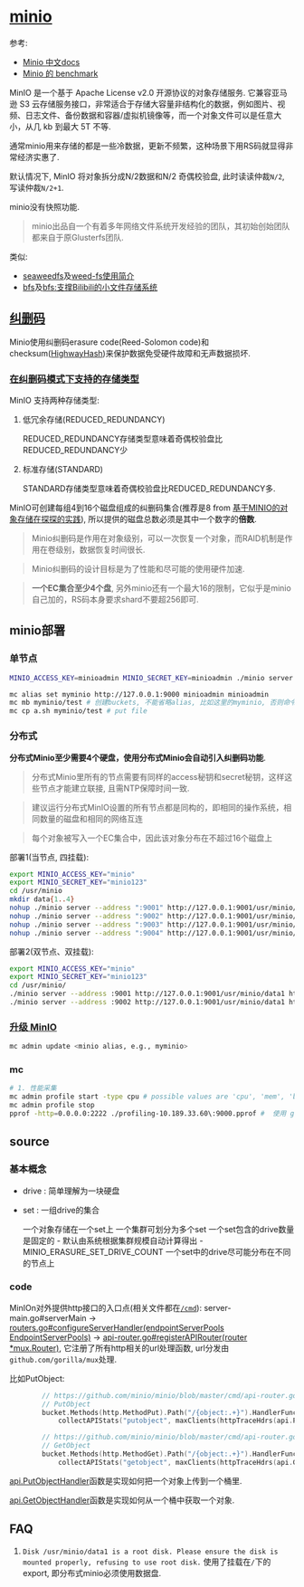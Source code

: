 # [minio](https://min.io)
参考:
- [Minio 中文docs](https://docs.min.io/cn)
- [Minio 的 benchmark](https://min.io/resources#benchmarks)

MinIO 是一个基于 Apache License v2.0 开源协议的对象存储服务. 它兼容亚马逊 S3 云存储服务接口，非常适合于存储大容量非结构化的数据，例如图片、视频、日志文件、备份数据和容器/虚拟机镜像等，而一个对象文件可以是任意大小，从几 kb 到最大 5T 不等.

通常minio用来存储的都是一些冷数据，更新不频繁，这种场景下用RS码就显得非常经济实惠了.

默认情况下, MinIO 将对象拆分成N/2数据和N/2 奇偶校验盘, 此时读读仲裁`N/2`, 写读仲裁`N/2+1`.

minio没有快照功能.

> minio出品自一个有着多年网络文件系统开发经验的团队，其初始创始团队都来自于原Glusterfs团队.

类似:
- [seaweedfs](https://github.com/chrislusf/seaweedfs)及[weed-fs使用简介](https://tonybai.com/2015/08/22/intro-of-using-weedfs/)
- [bfs](https://github.com/Terry-Mao/bfs)及[bfs:支撑Bilibili的小文件存储系统](https://mp.weixin.qq.com/s?__biz=MzAwMDU1MTE1OQ==&mid=406016886&idx=1&sn=f5aa286373fb981c9de904568fe7ddb2)

## [纠删码](https://docs.min.io/cn/minio-erasure-code-quickstart-guide.html)
Minio使用纠删码erasure code(Reed-Solomon code)和checksum([HighwayHash](https://github.com/minio/highwayhash))来保护数据免受硬件故障和无声数据损坏.

### [在纠删码模式下支持的存储类型](https://github.com/minio/minio/tree/master/docs/zh_CN/erasure/storage-class)
MinIO 支持两种存储类型:
1. 低冗余存储(REDUCED_REDUNDANCY)

    REDUCED_REDUNDANCY存储类型意味着奇偶校验盘比REDUCED_REDUNDANCY少
1. 标准存储(STANDARD)

    STANDARD存储类型意味着奇偶校验盘比REDUCED_REDUNDANCY多.

MinIO可创建每组4到16个磁盘组成的纠删码集合(推荐是8 from [基于MINIO的对象存储在探探的实践](https://github.com/gopherchina/conference/blob/master/2019/2.1%20%E5%9F%BA%E4%BA%8EMINIO%E7%9A%84%E5%AF%B9%E8%B1%A1%E5%AD%98%E5%82%A8%E6%96%B9%E6%A1%88%E5%9C%A8%E6%8E%A2%E6%8E%A2%E7%9A%84%E5%AE%9E%E8%B7%B5%20-%20%E4%BA%8E%E4%B9%90.pdf)), 所以提供的磁盘总数必须是其中一个数字的**倍数**.

> Minio纠删码是作用在对象级别，可以一次恢复一个对象，而RAID机制是作用在卷级别，数据恢复时间很长.

> Minio纠删码的设计目标是为了性能和尽可能的使用硬件加速.

> **一个EC集合至少4个盘**, 另外minio还有一个最大16的限制，它似乎是minio自己加的，RS码本身要求shard不要超256即可.

## minio部署
### 单节点
```bash
MINIO_ACCESS_KEY=minioadmin MINIO_SECRET_KEY=minioadmin ./minio server /mnt/data

mc alias set myminio http://127.0.0.1:9000 minioadmin minioadmin
mc mb myminio/test # 创建buckets, 不能省略alias, 比如这里的myminio, 否则命令也会报创建成功, 但实际没有创建
mc cp a.sh myminio/test # put file
```

### 分布式
**分布式Minio至少需要4个硬盘，使用分布式Minio会自动引入纠删码功能**.

> 分布式Minio里所有的节点需要有同样的access秘钥和secret秘钥，这样这些节点才能建立联接, 且需NTP保障时间一致.

> 建议运行分布式MinIO设置的所有节点都是同构的，即相同的操作系统，相同数量的磁盘和相同的网络互连

> 每个对象被写入一个EC集合中，因此该对象分布在不超过16个磁盘上

部署1(当节点, 四挂载):
```bash
export MINIO_ACCESS_KEY="minio"
export MINIO_SECRET_KEY="minio123"
cd /usr/minio
mkdir data{1..4}
nohup ./minio server --address ":9001" http://127.0.0.1:9001/usr/minio/data1 http://127.0.0.1:9002/usr/minio/data2  http://127.0.0.1:9003/usr/minio/data3 http://127.0.0.1:9004/usr/minio/data4 > "/usr/minio/9001.log" 2>&1 & # /usr/minio/data1是export路径
nohup ./minio server --address ":9002" http://127.0.0.1:9001/usr/minio/data1 http://127.0.0.1:9002/usr/minio/data2  http://127.0.0.1:9003/usr/minio/data3 http://127.0.0.1:9004/usr/minio/data4 > "/usr/minio/9002.log" 2>&1 &
nohup ./minio server --address ":9003" http://127.0.0.1:9001/usr/minio/data1 http://127.0.0.1:9002/usr/minio/data2  http://127.0.0.1:9003/usr/minio/data3 http://127.0.0.1:9004/usr/minio/data4 > "/usr/minio/9003.log" 2>&1 &
nohup ./minio server --address ":9004" http://127.0.0.1:9001/usr/minio/data1 http://127.0.0.1:9002/usr/minio/data2  http://127.0.0.1:9003/usr/minio/data3 http://127.0.0.1:9004/usr/minio/data4 > "/usr/minio/9004.log" 2>&1 &
```

部署2(双节点、双挂载):
```bash
export MINIO_ACCESS_KEY="minio"
export MINIO_SECRET_KEY="minio123"
cd /usr/minio/
./minio server --address :9001 http://127.0.0.1:9001/usr/minio/data1 http://127.0.0.1:9001/usr/minio/data2  http://127.0.0.1:9002/usr/minio/data3 http://127.0.0.1:9002/usr/minio/data4 > /usr/minio/minio1.log 2>&1 &
./minio server --address :9002 http://127.0.0.1:9001/usr/minio/data1 http://127.0.0.1:9001/usr/minio/data2  http://127.0.0.1:9002/usr/minio/data3 http://127.0.0.1:9002/usr/minio/data4 > /usr/minio/minio2.log 2>&1 &
```

### [升级 MinIO](https://docs.min.io/cn/)
```bash
mc admin update <minio alias, e.g., myminio>
```

### mc
```bash
# 1. 性能采集
mc admin profile start -type cpu # possible values are 'cpu', 'mem', 'block', 'mutex', 'trace', 'threads' and 'goroutines' (default: "cpu,mem,block")
mc admin profile stop
pprof -http=0.0.0.0:2222 ./profiling-10.189.33.60\:9000.pprof #  使⽤ google pprof ⼯具进⾏可视化展示
```

## source
### 基本概念
- drive : 简单理解为一块硬盘
- set : 一组drive的集合

    一个对象存储在一个set上
    一个集群可划分为多个set
    一个set包含的drive数量是固定的
        - 默认由系统根据集群规模自动计算得出
        - MINIO_ERASURE_SET_DRIVE_COUNT
    一个set中的drive尽可能分布在不同的节点上

### code
MinIOn对外提供http接口的入口点(相关文件都在[`/cmd`](https://github.com/minio/minio/tree/master/cmd)):
server-main.go#serverMain -> [routers.go#configureServerHandler(endpointServerPools EndpointServerPools)](https://github.com/minio/minio/blob/master/cmd/routers.go#L86)
-> [api-router.go#registerAPIRouter(router *mux.Router)](https://github.com/minio/minio/blob/master/cmd/api-router.go#L82), 它注册了所有http相关的url处理函数, url分发由`github.com/gorilla/mux`处理. 

比如PutObject:
```go
        // https://github.com/minio/minio/blob/master/cmd/api-router.go#L181
        // PutObject
        bucket.Methods(http.MethodPut).Path("/{object:.+}").HandlerFunc(
            collectAPIStats("putobject", maxClients(httpTraceHdrs(api.PutObjectHandler))))

        // https://github.com/minio/minio/blob/master/cmd/api-router.go#L169
        // GetObject
        bucket.Methods(http.MethodGet).Path("/{object:.+}").HandlerFunc(
            collectAPIStats("getobject", maxClients(httpTraceHdrs(api.GetObjectHandler))))
```

[api.PutObjectHandler](https://github.com/minio/minio/blob/master/cmd/object-handlers.go#L1311)函数是实现如何把一个对象上传到一个桶里.

[api.GetObjectHandler](https://github.com/minio/minio/blob/master/cmd/object-handlers.go#L302)函数是实现如何从一个桶中获取一个对象.

## FAQ
1. `Disk /usr/minio/data1 is a root disk. Please ensure the disk is mounted properly, refusing to use root disk.`
使用了挂载在`/`下的export, 即分布式minio必须使用数据盘.